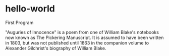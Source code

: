# hello-world
First Program

"Auguries of Innocence" is a poem from one of William Blake's notebooks now known as The Pickering Manuscript. It is assumed to have been written in 1803, but was not published until 1863 in the companion volume to Alexander Gilchrist's biography of William Blake.
